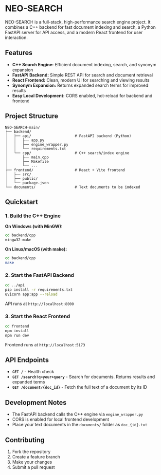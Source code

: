 # NEO-SEARCH

NEO-SEARCH is a full-stack, high-performance search engine project. It combines a C++ backend for fast document indexing and search, a Python FastAPI server for API access, and a modern React frontend for user interaction.

## Features

- **C++ Search Engine:** Efficient document indexing, search, and synonym expansion
- **FastAPI Backend:** Simple REST API for search and document retrieval
- **React Frontend:** Clean, modern UI for searching and viewing results
- **Synonym Expansion:** Returns expanded search terms for improved results
- **Easy Local Development:** CORS enabled, hot-reload for backend and frontend

## Project Structure

```
NEO-SEARCH-main/
├── backend/
│   ├── api/                    # FastAPI backend (Python)
│   │   ├── app.py
│   │   ├── engine_wrapper.py
│   │   └── requirements.txt
│   └── cpp/                    # C++ search/index engine
│       ├── main.cpp
│       ├── Makefile
│       └── ...
├── frontend/                   # React + Vite frontend
│   ├── src/
│   ├── public/
│   └── package.json
└── documents/                  # Text documents to be indexed
```

## Quickstart

### 1. Build the C++ Engine

**On Windows (with MinGW):**
```bash
cd backend/cpp
mingw32-make
```

**On Linux/macOS (with make):**
```bash
cd backend/cpp
make
```

### 2. Start the FastAPI Backend

```bash
cd ../api
pip install -r requirements.txt
uvicorn app:app --reload
```

API runs at `http://localhost:8000`

### 3. Start the React Frontend

```bash
cd frontend
npm install
npm run dev
```

Frontend runs at `http://localhost:5173`

## API Endpoints

- **`GET /`** - Health check
- **`GET /search?q=your+query`** - Search for documents. Returns results and expanded terms
- **`GET /document/{doc_id}`** - Fetch the full text of a document by its ID

## Development Notes

- The FastAPI backend calls the C++ engine via `engine_wrapper.py`
- CORS is enabled for local frontend development
- Place your text documents in the `documents/` folder as `doc_{id}.txt`

## Contributing

1. Fork the repository
2. Create a feature branch
3. Make your changes
4. Submit a pull request


